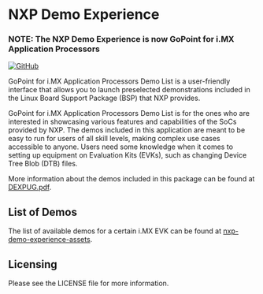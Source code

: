 # NXP Demo Experience
### NOTE: The NXP Demo Experience is now GoPoint for i.MX Application Processors

[![GitHub](https://img.shields.io/github/license/nxp-imx-support/nxp-demo-experience)](./LICENSE.txt)

GoPoint for i.MX Application Processors Demo List is a user-friendly interface that allows you to launch preselected demonstrations included in
the Linux Board Support Package (BSP) that NXP provides.

GoPoint for i.MX Application Processors Demo List is for the ones who are interested in showcasing various features and capabilities of the SoCs
provided by NXP. The demos included in this application are meant to be easy to run for users of all skill levels,
making complex use cases accessible to anyone. Users need some knowledge when it comes to setting up equipment on
Evaluation Kits (EVKs), such as changing Device Tree Blob (DTB) files.

More information about the demos included in this package can be found at [DEXPUG.pdf](https://www.nxp.com/docs/en/user-guide/DEXPUG.pdf).

## List of Demos

The list of available demos for a certain i.MX EVK can be found at [nxp-demo-experience-assets](https://github.com/NXP/nxp-demo-experience-assets/releases).

## Licensing

Please see the LICENSE file for more information.
